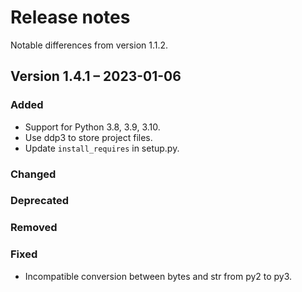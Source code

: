 # Release notes

Notable differences from version 1.1.2.

## Version 1.4.1 – 2023-01-06

### Added

- Support for Python 3.8, 3.9, 3.10.
- Use ddp3 to store project files.
- Update `install_requires` in setup.py.

### Changed

### Deprecated

### Removed

### Fixed

-  Incompatible conversion between bytes and str from py2 to py3.
